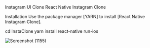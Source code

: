 Instagram UI Clone
React Native Instagram Clone

Installation
Use the package manager [YARN] to install [React Native Instagram Clone].

 
 cd InstaClone
 yarn install
 react-native run-ios

 
 ![Screenshot (1155)](https://github.com/user-attachments/assets/ed0914af-6bc9-4c58-8a65-26d64b11dfc4)
